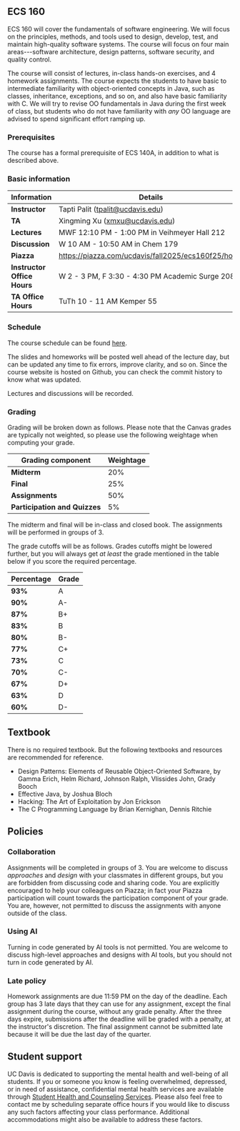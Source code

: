 ## ECS 160
ECS 160 will cover the fundamentals of software engineering. We will focus on the principles, methods, and tools used to design, develop, test, and maintain high-quality software systems.
The course will focus on four main areas---software architecture, design patterns, software security, and quality control. 

The course will consist of lectures, in-class hands-on exercises, and 4 homework assignments. The course expects the students to have basic to intermediate familiarity with object-oriented concepts
in Java, such as classes, inheritance, exceptions, and so on, and also have basic familiarity with C. We will try to revise OO fundamentals in Java during the first week of class, but students who do not have
familiarity with _any_ OO language are advised to spend significant effort ramping up.

### Prerequisites

The course has a formal prerequisite of ECS 140A, in addition to what is described above.


### Basic information

| **Information**          | **Details**                                                                 |
|----------------------|---------------------------------------------------------------------------------|
| **Instructor**      | Tapti Palit (tpalit@ucdavis.edu)                                                 |
| **TA**              | Xingming Xu (xmxu@ucdavis.edu)                     |
| **Lectures**        | MWF 12:10 PM - 1:00 PM in Veihmeyer Hall 212              |
| **Discussion**      | W 10 AM - 10:50 AM in Chem 179                         |
| **Piazza**     | https://piazza.com/ucdavis/fall2025/ecs160f25/home               |
| **Instructor Office Hours**    | W 2 - 3 PM, F 3:30 - 4:30 PM  Academic Surge 2087                |
| **TA Office Hours** | TuTh 10 - 11 AM Kemper 55 |

### Schedule

The course schedule can be found [here](Schedule.md). 

The slides and homeworks will be posted well ahead of the lecture day, but can be updated any time to fix errors, improve clarity, and so on. Since the course website
is hosted on Github, you can check the commit history to know what was updated.

Lectures and discussions will be recorded.

### Grading

Grading will be broken down as follows. Please note that the Canvas grades are typically not weighted, so please use the following weightage when computing your grade. 

| **Grading component**          | **Weightage**                                                                 |
|----------------------|---------------------------------------------------------------------------------|
| **Midterm**      | 20%                                                 |
| **Final**        | 25%                     |
| **Assignments**  | 50%              |
| **Participation and Quizzes**      | 5%                         |

The midterm and final will be in-class and closed book. The assignments will be performed in groups of 3.

The grade cutoffs will be as follows. Grades cutoffs might be lowered further, but you will always get _at least_ the grade mentioned in the table below if you score the required percentage. 

| **Percentage**          | **Grade**                                                                 |
|----------------------|---------------------------------------------------------------------------------|
| **93%**      | A                     |
| **90%**      | A-                     |
| **87%**      | B+                     |
| **83%**      | B                     |
| **80%**      | B-                     |
| **77%**      | C+                     |
| **73%**      | C                     |
| **70%**      | C-                    |
| **67%**      | D+                    |
| **63%**      | D                     |
| **60%**      | D-                    |

## Textbook

There is no required textbook. But the following textbooks and resources are recommended for reference.

- Design Patterns: Elements of Reusable Object-Oriented Software, by Gamma Erich, Helm Richard, Johnson Ralph, Vlissides John, Grady Booch
- Effective Java, by Joshua Bloch
- Hacking: The Art of Exploitation by Jon Erickson
- The C Programming Language by Brian Kernighan, Dennis Ritchie

## Policies

### Collaboration 

Assignments will be completed in groups of 3. You are welcome to discuss _approaches_ and _design_ with your classmates in different groups, but you are forbidden from discussing code and sharing code. You are explicitly encouraged to
help your colleagues on Piazza; in fact your Piazza participation will count towards the participation component of your grade. You are, however, not permitted to discuss the assignments with anyone outside of the class.

### Using AI
Turning in code generated by AI tools is not permitted. You are welcome to discuss high-level approaches and designs with AI tools, but you should not turn in code generated by AI.


### Late policy
Homework assignments are due 11:59 PM on the day of the deadline. Each group has 3 late days that they can use for any assignment, except the final assignment during the course, without any grade penalty. After the three days expire, submissions after the deadline will be graded with a penalty, at the instructor's discretion. The final assignment cannot be submitted late because it will be due the last day of the quarter.

## Student support

UC Davis is dedicated to supporting the mental health and well-being of all students. 
If you or someone you know is feeling overwhelmed, depressed, or in need of assistance, confidential mental health services are available through [Student Health and Counseling Services](https://shcs.ucdavis.edu/).
Please also feel free to contact me by scheduling separate office hours if you would like to discuss any such factors affecting your class performance. Additional accommodations might also be available to address these factors.
